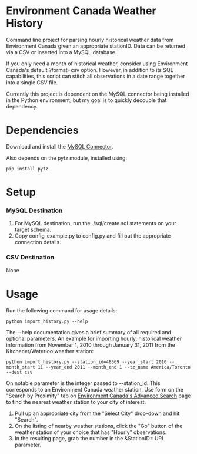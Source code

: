 Environment Canada Weather History
==================================
Command line project for parsing hourly historical weather data from 
Environment Canada given an appropriate stationID. Data can be returned via 
a CSV or inserted into a MySQL database.

If you only need a month of historical weather, consider using Environment 
Canada's default ?format=csv option. However, in addition to its SQL 
capabilities, this script can stitch all observations in a date range together 
into a single CSV file.

Currently this project is dependent on the MySQL connector being installed 
in the Python environment, but my goal is to quickly decouple that dependency.


Dependencies
============
Download and install the [MySQL Connector](https://dev.mysql.com/downloads/connector/python/).

Also depends on the pytz module, installed using:

    pip install pytz


Setup
=====
### MySQL Destination
1. For MySQL destination, run the ./sql/create.sql statements on your target 
schema.
2. Copy config-example.py to config.py and fill out the appropriate connection 
details.

### CSV Destination
None


Usage
=====
Run the following command for usage details:

    python import_history.py --help
    
The --help documentation gives a brief summary of all required and optional 
parameters. An example for importing hourly, historical weather information 
from November 1, 2010 through January 31, 2011 from the Kitchener/Waterloo 
weather station:

    python import_history.py --station_id=48569 --year_start 2010 --month_start 11 --year_end 2011 --month_end 1 --tz_name America/Toronto --dest csv

On notable parameter is the integer passed to --station_id. This corresponds 
to an Environment Canada weather station. Use form on the "Search by 
Proximity" tab on [Environment Canada's Advanced Search](http://climate.weather.gc.ca/advanceSearch/searchHistoricData_e.html) 
page to find the nearest weather station to your city of interest.

1. Pull up an appropriate city from the "Select City" drop-down and hit 
"Search".
2. On the listing of nearby weather stations, click the "Go" button of the 
weather station of your choice that has "Hourly" observations.
3. In the resulting page, grab the number in the &StationID= URL parameter.